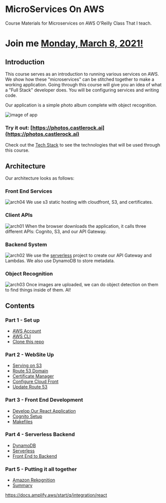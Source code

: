 # MicroServices On AWS
Course Materials for Microservices on AWS O'Reilly Class That I teach. 

Join me [Monday, March 8, 2021!](https://learning.oreilly.com/live-training/courses/microservices-on-aws/0636920403982/)
=======

## Introduction 

This course serves as an introduction to running various services on AWS.  We show how these "microservices" can be stitched together to make a working application. Going through this course will give you an idea of what a "Full Stack" developer does.  You will be configuring services and writing code.  

Our application is a simple photo album complete with object recognition. 

![image of app](images/test02.png) 

### Try it out: [https://photos.castlerock.ai](https://photos.castlerock.ai)

Check out the [Tech Stack](./TECH.md) to see the technologies that will be used through this course. 


## Architecture

Our architecture looks as follows:

### Front End Services
![arch04](images/arch04.png)
We use s3 static hosting with cloudfront, S3, and certificates. 

### Client APIs
![arch01 ](images/arch01.png)
When the browser downloads the application, it calls three different APIs: Cognito, S3, and our API Gateway. 

### Backend System
![arch02](images/arch02.png)
We use the [serverless](https://serverless.com) project to create our API Gateway and Lambdas.  We also use DynamoDB to store metadata.

### Object Recognition 
![arch03](images/arch03.png)
Once images are uploaded, we can do object detection on them to find things inside of them. AI!

## Contents

### Part 1 - Set up

* [AWS Account](./PART01/SETUP.md)
* [AWS CLI](./PART01/SETUP.md#AWS-CLI)
* [Clone this repo](./PART01/SETUP.md#Git-Clone)

### Part 2 - WebSite Up

* [Serving on S3](./PART02/S3.md)
* [Route 53 Domain](./PART02/Route53.md)
* [Certificate Manager](./PART02/CertManager.md)
* [Configure Cloud Front](./PART02/CloudFront.md)
* [Update Route 53](./PART02/Route53Part2.md)

### Part 3 - Front End Development

* [Develop Our React Application](./PART03/React01.md) 
* [Cognito Setup](./PART03/Cognito.md)
* [Makefiles](./PART03/Make.md)

### Part 4 - Serverless Backend

* [DynamoDB](./PART04/DynamoDB.md)
* [Serverless](./PART04/Serverless.md)
* [Front End to Backend](./PART04/Connect.md)

### Part 5 - Putting it all together

* [Amazon Rekognition](./PART05/Rek.md)
* [Summary](./PART05/TheEnd.md)

https://docs.amplify.aws/start/q/integration/react
